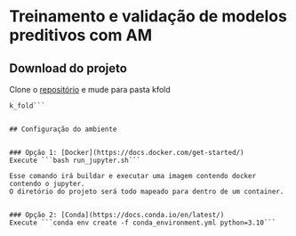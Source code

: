 # Treinamento e validação de modelos preditivos com AM

## Download do projeto

Clone o [repositório](https://github.com/rjribeiro/machine_learning)
e mude para pasta kfold

```git clone https://github.com/rjribeiro/machine_learning.git && cd 
k_fold```


## Configuração do ambiente


### Opção 1: [Docker](https://docs.docker.com/get-started/)
Execute ```bash run_jupyter.sh```

Esse comando irá buildar e executar uma imagem contendo docker contendo o jupyter. 
O diretório do projeto será todo mapeado para dentro de um container. 

    
### Opção 2: [Conda](https://docs.conda.io/en/latest/)
Execute ```conda env create -f conda_environment.yml python=3.10```
